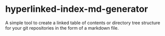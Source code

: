 # hyperlinked-index-md-generator
A simple tool to create a linked table of contents or directory tree structure for your git repositories in the form of a markdown file.
